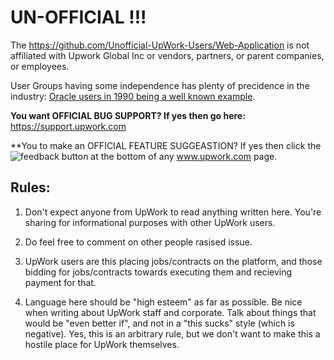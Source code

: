 # UN-OFFICIAL !!!

The https://github.com/Unofficial-UpWork-Users/Web-Application is not affiliated with Upwork Global Inc or vendors, partners, or parent companies, or employees. 

User Groups having some independence has plenty of precidence in the industry: [Oracle users in 1990 being a well known example](http://www.orafaq.com/wiki/IOUW).

**You want OFFICIAL BUG SUPPORT? If yes then go here:** https://support.upwork.com

**You to make an OFFICIAL FEATURE SUGGEASTION? If yes then click the ![feedback](https://user-images.githubusercontent.com/82182/46256421-b5e17d80-c4a2-11e8-920a-dca37682f586.png) button at the bottom of any www.upwork.com page.

## Rules:

1. Don't expect anyone from UpWork to read anything written here. You're sharing for informational purposes with other UpWork users.

2. Do feel free to comment on other people rasised issue.

3. UpWork users are this placing jobs/contracts on the platform, and those bidding for jobs/contracts towards executing them and recieving payment for that.

4. Language here should be "high esteem" as far as possible. Be nice when writing about UpWork staff and corporate. Talk about things that would be "even better if", and not in a "this sucks" style (which is negative). Yes, this is an arbitrary rule, but we don't want to make this a hostile place for UpWork themselves. 
